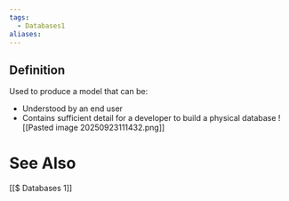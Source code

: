 ```yaml
---
tags:
  - Databases1
aliases:
---
```


## Definition
Used to produce a model that can be:
- Understood by an end user
- Contains sufficient detail for a developer to build a physical database
![[Pasted image 20250923111432.png]]




# See Also
[[$ Databases 1]]
